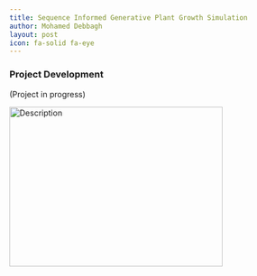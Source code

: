 ```yaml
---
title: Sequence Informed Generative Plant Growth Simulation
author: Mohamed Debbagh
layout: post
icon: fa-solid fa-eye
---
```


### Project Development
(Project in progress)


<style>.embed-container { position: relative; padding-bottom: 56.25%; height: 0; overflow: hidden; max-width: 100%;} .embed-container img, .embed-container object, .embed-container embed { position: absolute; top: 0; left: 0; width: 100%; height: 100%; }</style><div class='embed-container'><img src='https://i.imgur.com/c2ahgiK.gif' style='max-width: 75%; height: auto;' alt='Description'></div>
<!-- 
<style>.embed-container { position: relative; padding-bottom: 56.25%; height: 0; overflow: hidden; max-width: 100%; display: flex; justify-content: center; align-items: center; } .embed-container img { position: absolute; max-width: 50%; height: auto; }</style><div class='embed-container'><img src='https://i.imgur.com/wXPghgg.gif' alt='Description'></div> -->



<!-- ![Description](https://www.dropbox.com/scl/fi/zgetdvfy13u6wvfenu3ar/result.gif?rlkey=0d00im0i0phn4e30pwi6oqpjn&raw=1)

![Description](https://i.imgur.com/wXPghgg.gif) -->


<!-- <img src="https://i.imgur.com/wXPghgg.gif" style="max-width: 100%; height: auto;" alt="Description"> -->



<!-- ### Application *(Accepted)*
<style>.embed-container { position: relative; padding-bottom: 56.25%; height: 0; overflow: hidden; max-width: 100%; } .embed-container iframe, .embed-container object, .embed-container embed { position: absolute; top: 0; left: 0; width: 100%; height: 100%; }</style><div class='embed-container'><iframe width='560' height='315' src='https://www.youtube.com/embed/MhOiMcxi3Y4?si=dJy6O3CUZoRHv3d2' title='YouTube video player' frameborder='0' allow='accelerometer; autoplay; clipboard-write; encrypted-media; gyroscope; picture-in-picture; web-share' allowfullscreen></iframe></div>

<style>.embed-container { position: relative; padding-bottom: 56.25%; height: 0; overflow: hidden; max-width: 100%; } .embed-container iframe, .embed-container object, .embed-container embed { position: absolute; top: 0; left: 0; width: 100%; height: 100%; }</style><div class='embed-container'><iframe src='https://docs.google.com/presentation/d/e/2PACX-1vSnriagcve-lswZG1SlU4HImHon4rlKmkdOFTLqr8h3ZzBfUnhPzdi1nKpbv8tDWr1ZJlSdmNdeDaR9/embed?start=true&loop=true&delayms=10000' frameborder='0' width='1440' height='839' allowfullscreen='true' mozallowfullscreen='true' webkitallowfullscreen='true'></iframe></div> -->

